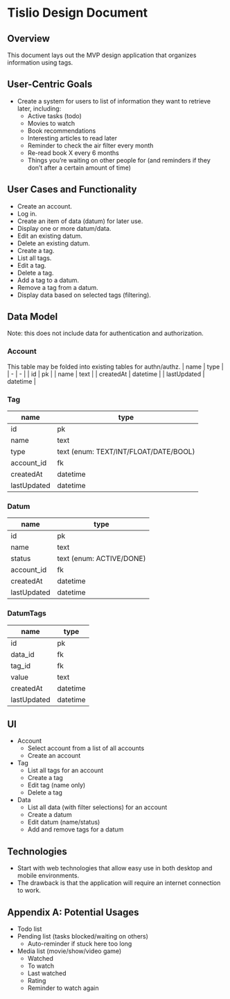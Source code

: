 # Tislio Design Document

## Overview
This document lays out the MVP design application that organizes information using tags.

## User-Centric Goals
- Create a system for users to list of information they want to retrieve later, including:
  - Active tasks (todo)
  - Movies to watch
  - Book recommendations
  - Interesting articles to read later
  - Reminder to check the air filter every month
  - Re-read book X every 6 months
  - Things you’re waiting on other people for (and reminders if they don’t after a certain amount of time)

## User Cases and Functionality
- Create an account.
- Log in.
- Create an item of data (datum) for later use.
- Display one or more datum/data.
- Edit an existing datum.
- Delete an existing datum.
- Create a tag.
- List all tags.
- Edit a tag.
- Delete a tag.
- Add a tag to a datum.
- Remove a tag from a datum.
-  Display data based on selected tags (filtering).

## Data Model
Note: this does not include data for authentication and authorization.

### Account
This table may be folded into existing tables for authn/authz.
| name | type |
| - | - |
| id | pk |
| name | text |
| createdAt | datetime |
| lastUpdated | datetime |

### Tag
| name | type |
| - | - |
| id | pk |
| name | text |
| type | text (enum: TEXT/INT/FLOAT/DATE/BOOL) |
| account_id | fk |
| createdAt | datetime |
| lastUpdated | datetime |

### Datum
| name | type |
| - | - |
| id | pk |
| name | text |
| status | text (enum: ACTIVE/DONE) |
| account_id | fk |
| createdAt | datetime |
| lastUpdated | datetime |

### DatumTags
| name | type |
| - | - |
| id | pk |
| data_id | fk |
| tag_id | fk |
| value | text |
| createdAt | datetime |
| lastUpdated | datetime |

## UI
- Account
  - Select account from a list of all accounts
  - Create an account
- Tag
  - List all tags for an account
  - Create a tag
  - Edit tag (name only)
  - Delete a tag
- Data
  - List all data (with filter selections) for an account
  - Create a datum
  - Edit datum (name/status)
  - Add and remove tags for a datum

## Technologies
- Start with web technologies that allow easy use in both desktop and mobile environments.
- The drawback is that the application will require an internet connection to work.

## Appendix A: Potential Usages
- Todo list
- Pending list (tasks blocked/waiting on others)
  - Auto-reminder if stuck here too long
- Media list (movie/show/video game)
  - Watched
  - To watch
  - Last watched
  - Rating
  - Reminder to watch again